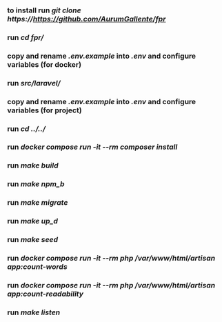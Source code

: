### to install run *git clone https://https://github.com/AurumGallente/fpr*
### run *cd fpr/*
### copy and rename *.env.example* into *.env* and configure variables (for docker)
### run *src/laravel/*
### copy and rename *.env.example* into *.env* and configure variables (for project)
### run *cd ../../*
### run *docker compose run -it --rm composer install*
### run *make build*
### run *make npm_b*
### run *make migrate*
### run *make up_d*
### run *make seed*
### run *docker compose run -it --rm php /var/www/html/artisan app:count-words*
### run *docker compose run -it --rm php /var/www/html/artisan app:count-readability*
### run *make listen*
